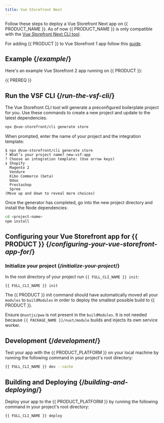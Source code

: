 ```yaml
---
title: Vue Storefront Next
---
```


Follow these steps to deploy a Vue Storefront Next app on {{ PRODUCT_NAME }}. As of now {{ PRODUCT_NAME }} is only compatible with the [Vue Storefront Next CLI tool](https://docs.vuestorefront.io/v2/getting-started/installation.html).

For adding {{ PRODUCT }} to Vue Storefront 1 app follow this [guide](/guides/vsf1).

## Example {/*example*/}

Here's an example Vue Storefront 2 app running on {{ PRODUCT }}:

<ExampleButtons
  title="Vue Storefront"
  siteUrl="https://layer0-docs-layer0-vue-storefront-commercetools-example-default.layer0-limelight.link"
  repoUrl="https://github.com/layer0-docs/layer0-vue-storefront-commercetools-example" 
  deployFromRepo />

{{ PREREQ }}

## Run the VSF CLI {/*run-the-vsf-cli*/}

The Vue Storefront CLI tool will generate a preconfigured boilerplate project for you. Use these commands to create a new project and update to the latest dependencies.

```bash
npx @vue-storefront/cli generate store
```

When prompted, enter the name of your project and the integration template:

```
$ npx @vue-storefront/cli generate store
? What's your project name? new-vsf-app
? Choose an integration template: (Use arrow keys)
❯ Shopify
  Magento 2
  Vendure
  Kibo Commerce (beta)
  Odoo
  Prestashop
  Spree
(Move up and down to reveal more choices)
```

Once the generator has completed, go into the new project directory and install the Node dependencies:

```bash
cd <project-name>
npm install
```

## Configuring your Vue Storefront app for {{ PRODUCT }} {/*configuring-your-vue-storefront-app-for*/}

### Initialize your project {/*initialize-your-project*/}

In the root directory of your project run `{{ FULL_CLI_NAME }} init`:

```bash
{{ FULL_CLI_NAME }} init
```

The {{ PRODUCT }} init command should have automatically moved all your `modules` to `buildModules` in order to deploy the smallest possible build to {{ PRODUCT }}.

Ensure `@nuxtjs/pwa` is not present in the `buildModules`. It is not needed because `{{ PACKAGE_NAME }}/nuxt/module` builds and injects its own service worker.

## Development {/*development*/}

Test your app with the {{ PRODUCT_PLATFORM }} on your local machine by running the following command in your project's root directory:

```bash
{{ FULL_CLI_NAME }} dev --cache
```

## Building and Deploying {/*building-and-deploying*/}

Deploy your app to the {{ PRODUCT_PLATFORM }} by running the following command in your project's root directory:

```bash
{{ FULL_CLI_NAME }} deploy
```
